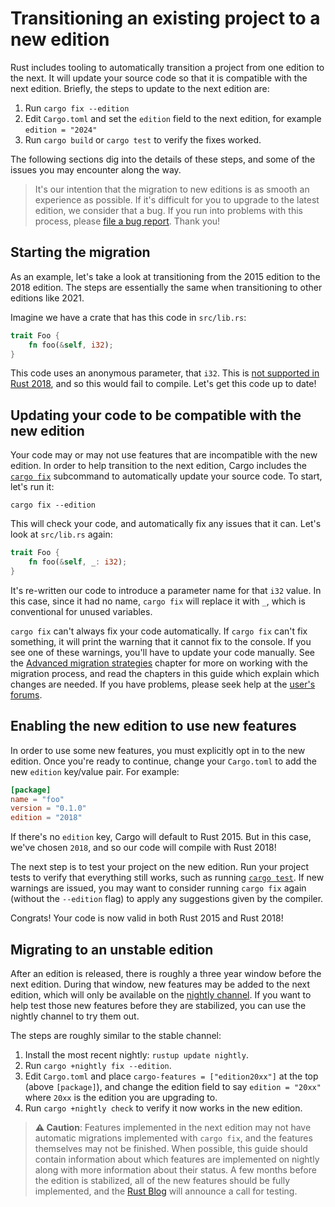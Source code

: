 # Transitioning an existing project to a new edition

Rust includes tooling to automatically transition a project from one edition to the next.
It will update your source code so that it is compatible with the next edition.
Briefly, the steps to update to the next edition are:

1. Run `cargo fix --edition`
2. Edit `Cargo.toml` and set the `edition` field to the next edition, for example `edition = "2024"`
3. Run `cargo build` or `cargo test` to verify the fixes worked.

The following sections dig into the details of these steps, and some of the issues you may encounter along the way.

> It's our intention that the migration to new editions is as smooth an
> experience as possible. If it's difficult for you to upgrade to the latest edition,
> we consider that a bug. If you run into problems with this process, please
> [file a bug report](https://github.com/rust-lang/rust/issues/new/choose). Thank you!

## Starting the migration

As an example, let's take a look at transitioning from the 2015 edition to the 2018 edition.
The steps are essentially the same when transitioning to other editions like 2021.

Imagine we have a crate that has this code in `src/lib.rs`:

```rust
trait Foo {
    fn foo(&self, i32);
}
```

This code uses an anonymous parameter, that `i32`. This is [not
supported in Rust 2018](../rust-2018/trait-system/no-anon-params.md), and
so this would fail to compile. Let's get this code up to date!

## Updating your code to be compatible with the new edition

Your code may or may not use features that are incompatible with the new edition.
In order to help transition to the next edition, Cargo includes the [`cargo fix`] subcommand to automatically update your source code.
To start, let's run it:

```console
cargo fix --edition
```

This will check your code, and automatically fix any issues that it can.
Let's look at `src/lib.rs` again:

```rust
trait Foo {
    fn foo(&self, _: i32);
}
```

It's re-written our code to introduce a parameter name for that `i32` value.
In this case, since it had no name, `cargo fix` will replace it with `_`,
which is conventional for unused variables.

`cargo fix` can't always fix your code automatically.
If `cargo fix` can't fix something, it will print the warning that it cannot fix
to the console. If you see one of these warnings, you'll have to update your code manually.
See the [Advanced migration strategies] chapter for more on working with the migration process, and read the chapters in this guide which explain which changes are needed.
If you have problems, please seek help at the [user's forums](https://users.rust-lang.org/).

## Enabling the new edition to use new features

In order to use some new features, you must explicitly opt in to the new
edition. Once you're ready to continue, change your `Cargo.toml` to add the new
`edition` key/value pair. For example:

```toml
[package]
name = "foo"
version = "0.1.0"
edition = "2018"
```

If there's no `edition` key, Cargo will default to Rust 2015. But in this case,
we've chosen `2018`, and so our code will compile with Rust 2018!

The next step is to test your project on the new edition.
Run your project tests to verify that everything still works, such as running [`cargo test`].
If new warnings are issued, you may want to consider running `cargo fix` again (without the `--edition` flag) to apply any suggestions given by the compiler.

Congrats! Your code is now valid in both Rust 2015 and Rust 2018!

## Migrating to an unstable edition

After an edition is released, there is roughly a three year window before the next edition.
During that window, new features may be added to the next edition, which will only be available on the [nightly channel].
If you want to help test those new features before they are stabilized, you can use the nightly channel to try them out.

The steps are roughly similar to the stable channel:

1. Install the most recent nightly: `rustup update nightly`.
2. Run `cargo +nightly fix --edition`.
3. Edit `Cargo.toml` and place `cargo-features = ["edition20xx"]` at the top (above `[package]`), and change the edition field to say `edition = "20xx"` where `20xx` is the edition you are upgrading to.
4. Run `cargo +nightly check` to verify it now works in the new edition.

> **⚠ Caution**: Features implemented in the next edition may not have automatic migrations implemented with `cargo fix`, and the features themselves may not be finished.
> When possible, this guide should contain information about which features are implemented
> on nightly along with more information about their status.
> A few months before the edition is stabilized, all of the new features should be fully implemented, and the [Rust Blog] will announce a call for testing.

[`cargo fix`]: ../../cargo/commands/cargo-fix.html
[`cargo test`]: ../../cargo/commands/cargo-test.html
[Advanced migration strategies]: advanced-migrations.md
[nightly channel]: ../../book/appendix-07-nightly-rust.html
[Rust Blog]: https://blog.rust-lang.org/
